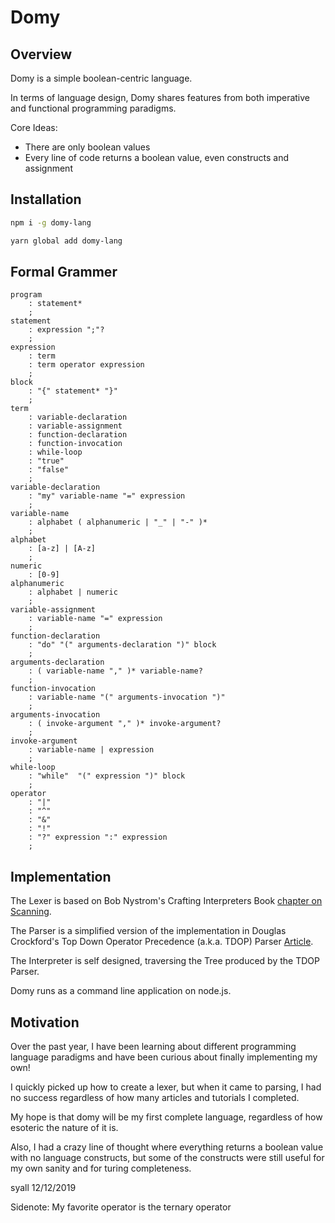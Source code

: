 # Domy

## Overview

Domy is a simple boolean-centric language.

In terms of language design, Domy shares features from
both imperative and functional programming paradigms.

Core Ideas:

* There are only boolean values
* Every line of code returns a boolean value,
  even constructs and assignment

## Installation

```bash
npm i -g domy-lang
```

```bash
yarn global add domy-lang
```

## Formal Grammer

```text
program
    : statement*
    ;
statement
    : expression ";"?
    ;
expression
    : term
    : term operator expression
    ;
block
    : "{" statement* "}"
    ;
term
    : variable-declaration
    : variable-assignment
    : function-declaration
    : function-invocation
    : while-loop
    : "true"
    : "false"
    ;
variable-declaration
    : "my" variable-name "=" expression
    ;
variable-name
    : alphabet ( alphanumeric | "_" | "-" )*
    ;
alphabet
    : [a-z] | [A-z]
    ;
numeric
    : [0-9]
alphanumeric
    : alphabet | numeric
    ;
variable-assignment
    : variable-name "=" expression
    ;
function-declaration
    : "do" "(" arguments-declaration ")" block
    ;
arguments-declaration
    : ( variable-name "," )* variable-name?
    ;
function-invocation
    : variable-name "(" arguments-invocation ")"
    ;
arguments-invocation
    : ( invoke-argument "," )* invoke-argument?
    ;
invoke-argument
    : variable-name | expression
    ;
while-loop
    : "while"  "(" expression ")" block
    ;
operator
    : "|"
    : "^"
    : "&"
    : "!"
    : "?" expression ":" expression
    ;
```

## Implementation

The Lexer is based on Bob Nystrom's Crafting Interpreters Book
[chapter on Scanning](http://craftinginterpreters.com/scanning.html).

The Parser is a simplified version of the implementation in Douglas
Crockford's Top Down Operator Precedence (a.k.a. TDOP) Parser
[Article](http://crockford.com/javascript/tdop/index.html).

The Interpreter is self designed, traversing the Tree produced by the TDOP
Parser.

Domy runs as a command line application on node.js.

## Motivation

Over the past year, I have been learning about different programming
language paradigms and have been curious about finally implementing my
own!

I quickly picked up how to create a lexer, but when it came to parsing,
I had no success regardless of how many articles and tutorials I
completed.

My hope is that domy will be my first complete language, regardless of
how esoteric the nature of it is.

Also, I had a crazy line of thought where everything returns a boolean
value with no language constructs, but some of the constructs were
still useful for my own sanity and for turing completeness.

syall
12/12/2019

Sidenote: My favorite operator is the ternary operator
